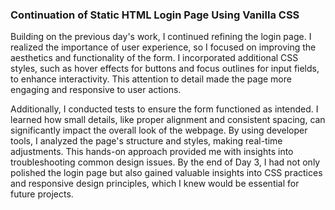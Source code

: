### Continuation of Static HTML Login Page Using Vanilla CSS
Building on the previous day's work, I continued refining the login page. I realized the importance of user experience, so I focused on improving the aesthetics and functionality of the form. I incorporated additional CSS styles, such as hover effects for buttons and focus outlines for input fields, to enhance interactivity. This attention to detail made the page more engaging and responsive to user actions.

Additionally, I conducted tests to ensure the form functioned as intended. I learned how small details, like proper alignment and consistent spacing, can significantly impact the overall look of the webpage. By using developer tools, I analyzed the page's structure and styles, making real-time adjustments. This hands-on approach provided me with insights into troubleshooting common design issues. By the end of Day 3, I had not only polished the login page but also gained valuable insights into CSS practices and responsive design principles, which I knew would be essential for future projects.